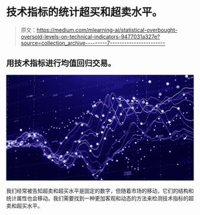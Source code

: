# 技术指标的统计超买和超卖水平。

> 原文：<https://medium.com/mlearning-ai/statistical-overbought-oversold-levels-on-technical-indicators-9477031a327e?source=collection_archive---------7----------------------->

## 用技术指标进行均值回归交易。

![](img/524cb8bfb9aab2ee444e563169a3604a.png)

我们经常被告知超卖和超买水平是固定的数字，但随着市场的移动，它们的结构和统计属性也会移动。我们需要找到一种更加客观和动态的方法来检测技术指标的超卖和超买水平。
